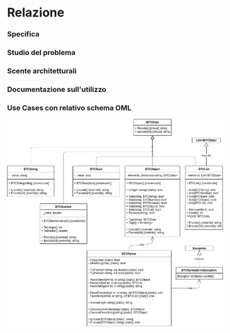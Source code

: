 # Relazione

### Specifica

### Studio del problema

### Scente architetturali

### Documentazione sull'utilizzo


### Use Cases con relativo schema OML

![UML Diagram](https://github.com/GeckoNickDeveloper/Progetto-PMO/blob/master/Relazione/src/BTC.jpg)